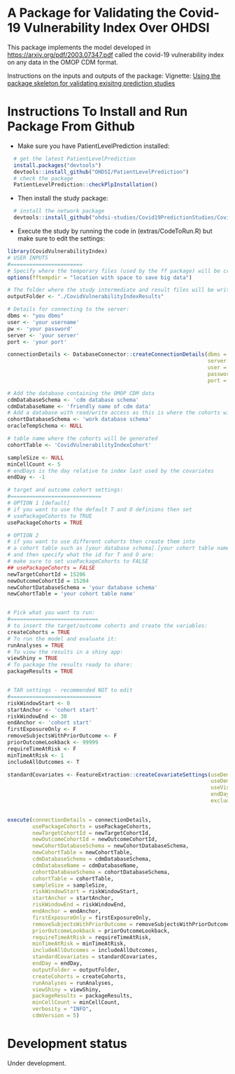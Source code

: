 A Package for Validating the Covid-19 Vulnerability Index Over OHDSI
========================================================

This package implements the model developed in https://arxiv.org/pdf/2003.07347.pdf called the covid-19 vulnerability index on any data in the OMOP CDM format.

Instructions on the inputs and outputs of the package: 
Vignette: [Using the package skeleton for validating exisitng prediction studies](https://raw.githubusercontent.com/OHDSI/SkeletonExistingPredictionModelStudy/master/inst/doc/UsingSkeletonPackage.pdf)


Instructions To Install and Run Package From Github
===================

- Make sure you have PatientLevelPrediction installed:

```r
  # get the latest PatientLevelPrediction
  install.packages("devtools")
  devtools::install_github("OHDSI/PatientLevelPrediction")
  # check the package
  PatientLevelPrediction::checkPlpInstallation()
```

- Then install the study package:
```r
  # install the network package
  devtools::install_github("ohdsi-studies/Covid19PredictionStudies/CovidVulnerabilityIndex")
```

- Execute the study by running the code in (extras/CodeToRun.R) but make sure to edit the settings:
```r
library(CovidVulnerabilityIndex)
# USER INPUTS
#=======================
# Specify where the temporary files (used by the ff package) will be created:
options(fftempdir = "location with space to save big data")

# The folder where the study intermediate and result files will be written:
outputFolder <- "./CovidVulnerabilityIndexResults"

# Details for connecting to the server:
dbms <- "you dbms"
user <- 'your username'
pw <- 'your password'
server <- 'your server'
port <- 'your port'

connectionDetails <- DatabaseConnector::createConnectionDetails(dbms = dbms,
                                                                server = server,
                                                                user = user,
                                                                password = pw,
                                                                port = port)

# Add the database containing the OMOP CDM data
cdmDatabaseSchema <- 'cdm database schema'
cdmDatabaseName <- 'friendly name of cdm data'
# Add a database with read/write access as this is where the cohorts will be generated
cohortDatabaseSchema <- 'work database schema'
oracleTempSchema <- NULL

# table name where the cohorts will be generated
cohortTable <- 'CovidVulnerabilityIndexCohort'

sampleSize <- NULL
minCellCount <- 5
# endDays is the day relative to index last used by the covariates
endDay <- -1 

# target and outcome cohort settings:
#=============================
# OPTION 1 [default]
# if you want to use the default T and O definions then set 
# usePackageCohorts to TRUE
usePackageCohorts = TRUE

# OPTION 2 
# if you want to use different cohorts then create them into
# a cohort table such as [your database schema].[your cohort table name]
# and then specify what the id for T and O are:
# make sure to set usePackageCohorts to FALSE
## usePackageCohorts = FALSE
newTargetCohortId = 15206
newOutcomeCohortId = 15204
newCohortDatabaseSchema = 'your database schema'
newCohortTable = 'your cohort table name'


# Pick what you want to run:
#============================
# to insert the target/outcome cohorts and create the variables:
createCohorts = TRUE
# To run the model and evaluate it:
runAnalyses = TRUE
# To view the results in a shiny app:
viewShiny = TRUE
# To package the results ready to share:
packageResults = TRUE


# TAR settings - recommended NOT to edit
#=============================
riskWindowStart <- 0
startAnchor <- 'cohort start'
riskWindowEnd <- 30
endAnchor <- 'cohort start'
firstExposureOnly <- F
removeSubjectsWithPriorOutcome <- F
priorOutcomeLookback <- 99999
requireTimeAtRisk <- F
minTimeAtRisk <- 1
includeAllOutcomes <- T

standardCovariates <- FeatureExtraction::createCovariateSettings(useDemographicsAge= T, 
                                                                 useDemographicsGender = T, 
                                                                 useVisitConceptCountLongTerm = T,
                                                                 endDay = endDay,
                                                                 excludedCovariateConceptIds = 8532 )

                                                  
execute(connectionDetails = connectionDetails,
        usePackageCohorts = usePackageCohorts,
        newTargetCohortId = newTargetCohortId,
        newOutcomeCohortId = newOutcomeCohortId,
        newCohortDatabaseSchema = newCohortDatabaseSchema,
        newCohortTable = newCohortTable,
        cdmDatabaseSchema = cdmDatabaseSchema,
        cdmDatabaseName = cdmDatabaseName,
        cohortDatabaseSchema = cohortDatabaseSchema,
        cohortTable = cohortTable,
        sampleSize = sampleSize,
        riskWindowStart = riskWindowStart,
        startAnchor = startAnchor,
        riskWindowEnd = riskWindowEnd,
        endAnchor = endAnchor,
        firstExposureOnly = firstExposureOnly,
        removeSubjectsWithPriorOutcome = removeSubjectsWithPriorOutcome,
        priorOutcomeLookback = priorOutcomeLookback,
        requireTimeAtRisk = requireTimeAtRisk,
        minTimeAtRisk = minTimeAtRisk,
        includeAllOutcomes = includeAllOutcomes,
        standardCovariates = standardCovariates,
        endDay = endDay,
        outputFolder = outputFolder,
        createCohorts = createCohorts,
        runAnalyses = runAnalyses,
        viewShiny = viewShiny,
        packageResults = packageResults,
        minCellCount = minCellCount,
        verbosity = "INFO",
        cdmVersion = 5)
```
# Development status
Under development.
